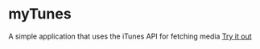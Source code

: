 # myTunes
A simple application that uses the iTunes API for fetching media 
[Try it out](https://shaidemri.github.io/myTunes)
